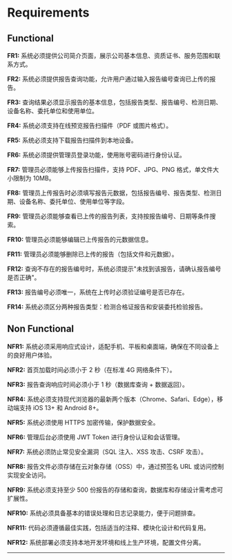# Requirements

## Functional

**FR1:** 系统必须提供公司简介页面，展示公司基本信息、资质证书、服务范围和联系方式。

**FR2:** 系统必须提供报告查询功能，允许用户通过输入报告编号查询已上传的报告。

**FR3:** 查询结果必须显示报告的基本信息，包括报告类型、报告编号、检测日期、设备名称、委托单位和使用单位。

**FR4:** 系统必须支持在线预览报告扫描件（PDF 或图片格式）。

**FR5:** 系统必须支持下载报告扫描件到本地设备。

**FR6:** 系统必须提供管理员登录功能，使用账号密码进行身份认证。

**FR7:** 管理员必须能够上传报告扫描件，支持 PDF、JPG、PNG 格式，单文件大小限制为 10MB。

**FR8:** 管理员上传报告时必须填写报告元数据，包括报告编号、报告类型、检测日期、设备名称、委托单位、使用单位等字段。

**FR9:** 管理员必须能够查看已上传的报告列表，支持按报告编号、日期等条件搜索。

**FR10:** 管理员必须能够编辑已上传报告的元数据信息。

**FR11:** 管理员必须能够删除已上传的报告（包括文件和元数据）。

**FR12:** 查询不存在的报告编号时，系统必须提示"未找到该报告，请确认报告编号是否正确"。

**FR13:** 报告编号必须唯一，系统在上传时必须验证编号是否已存在。

**FR14:** 系统必须区分两种报告类型：检测合格证报告和安装委托检验报告。

## Non Functional

**NFR1:** 系统必须采用响应式设计，适配手机、平板和桌面端，确保在不同设备上的良好用户体验。

**NFR2:** 首页加载时间必须小于 2 秒（在标准 4G 网络条件下）。

**NFR3:** 报告查询响应时间必须小于 1 秒（数据库查询 + 数据返回）。

**NFR4:** 系统必须支持现代浏览器的最新两个版本（Chrome、Safari、Edge），移动端支持 iOS 13+ 和 Android 8+。

**NFR5:** 系统必须使用 HTTPS 加密传输，保护数据安全。

**NFR6:** 管理后台必须使用 JWT Token 进行身份认证和会话管理。

**NFR7:** 系统必须防止常见安全漏洞（SQL 注入、XSS 攻击、CSRF 攻击）。

**NFR8:** 报告文件必须存储在云对象存储（OSS）中，通过预签名 URL 或访问控制实现安全访问。

**NFR9:** 系统必须支持至少 500 份报告的存储和查询，数据库和存储设计需考虑可扩展性。

**NFR10:** 系统必须具备基本的错误处理和日志记录能力，便于问题排查。

**NFR11:** 代码必须遵循最佳实践，包括适当的注释、模块化设计和代码复用。

**NFR12:** 系统部署必须支持本地开发环境和线上生产环境，配置文件分离。

---
